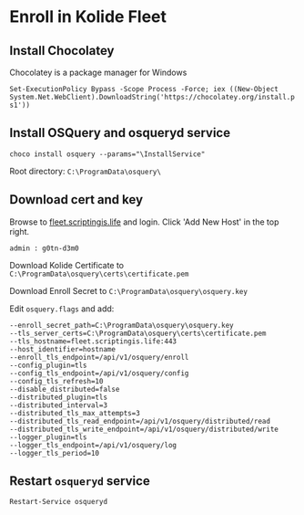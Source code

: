 # Enroll in Kolide Fleet

## Install Chocolatey
Chocolatey is a package manager for Windows

`Set-ExecutionPolicy Bypass -Scope Process -Force; iex ((New-Object System.Net.WebClient).DownloadString('https://chocolatey.org/install.ps1'))`


## Install OSQuery and osqueryd service
`choco install osquery --params="\InstallService"`

Root directory: `C:\ProgramData\osquery\`

## Download cert and key
Browse to [fleet.scriptingis.life]("https://fleet.scriptingis.life") and login. Click 'Add New Host' in the top right.

`admin : g0tn-d3m0`

Download Kolide Certificate to `C:\ProgramData\osquery\certs\certificate.pem`

Download Enroll Secret to `C:\ProgramData\osquery\osquery.key`

Edit `osquery.flags` and add:
```
--enroll_secret_path=C:\ProgramData\osquery\osquery.key
--tls_server_certs=C:\ProgramData\osquery\certs\certificate.pem
--tls_hostname=fleet.scriptingis.life:443
--host_identifier=hostname
--enroll_tls_endpoint=/api/v1/osquery/enroll
--config_plugin=tls
--config_tls_endpoint=/api/v1/osquery/config
--config_tls_refresh=10
--disable_distributed=false
--distributed_plugin=tls
--distributed_interval=3
--distributed_tls_max_attempts=3
--distributed_tls_read_endpoint=/api/v1/osquery/distributed/read
--distributed_tls_write_endpoint=/api/v1/osquery/distributed/write
--logger_plugin=tls
--logger_tls_endpoint=/api/v1/osquery/log
--logger_tls_period=10
  ```
  
  ## Restart `osqueryd` service
`Restart-Service osqueryd`
